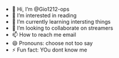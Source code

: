 - 👋 Hi, I’m @Gio1212-ops
- 👀 I’m interested in reading
- 🌱 I’m currently learning intersting things
- 💞️ I’m looking to collaborate on streamers 
- 📫 How to reach me email
- 😄 Pronouns: choose not too say
- ⚡ Fun fact: YOu dont know me 

<!---
Gio1212-ops/Gio1212-ops is a ✨ special ✨ repository because its `README.md` (this file) appears on your GitHub profile.
You can click the Preview link to take a look at your changes.
--->
